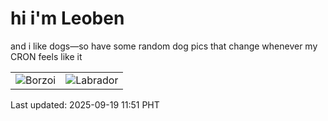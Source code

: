# hi i'm Leoben

and i like dogs—so have some random dog pics that change whenever my CRON feels like it

|  |  |
|--------|----------|
| ![Borzoi](https://random-dog-vercel.vercel.app/api/random-borzoi?v=1758253883) | ![Labrador](https://random-dog-vercel.vercel.app/api/random-labrador?v=1758253883) |

Last updated: 2025-09-19 11:51 PHT
